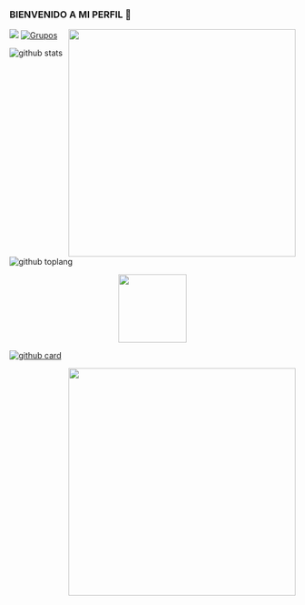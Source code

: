 ### BIENVENIDO A MI PERFIL 👋
<img align="right" src="https://www.kindpng.com/picc/m/274-2748314_freetoedit-menherachan-animegirl-animecute-png-kawaii-anime-girl.png" height="400" width="400">

<a href="https://wa.me/15102104796" target="blank"><img src="https://img.shields.io/badge/Creador-480804?style=for-the-badge&logo=whatsapp&logoColor=yellow" /></a>
[![Grupos](https://img.shields.io/badge/Grupo-480804?style=for-the-badge&logo=whatsapp&logoColor=yellow)](https://chat.whatsapp.com/H4D3Bl6HbUV6rbmoaEZXXe) 

![github stats](https://github-readme-stats.vercel.app/api?username=MESIASREYES&show_icons=true&theme=maroongold)
![github toplang](https://github-readme-stats.vercel.app/api/top-langs/?username=MESIASREYES&layout=compact&theme=maroongold)


<p align="center"> 
<a href="https://github.com/MESIASREYES/Fenix-Bot-CD"><img src="http://readme-typing-svg.herokuapp.com?font=mono&size=13&duration=8000&color=[E8A010]&center=falso&vCenter=falso&lines=𝑴𝑰𝑺++𝑷𝑹𝑶𝒀𝑬𝑪𝑻𝑶𝑺" height="120px"></a> 
</p>

<a href="https://github.com/MESIASREYES/Fenix-Bot-CD">![github card](https://github-readme-stats.vercel.app/api/pin/?username=MESIASREYES&repo=Fenix-Bot-CD&theme=maroongold)</a>

<img align="right" src="https://www.kindpng.com/picc/m/236-2362818_anime-sempai-animegirl-heart-kawaii-cute-anime-girl/.png" height="400" width="400">
 
